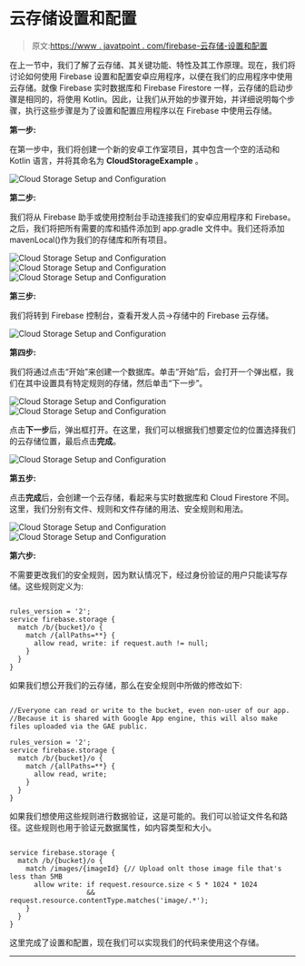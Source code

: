 # 云存储设置和配置

> 原文:[https://www . javatpoint . com/firebase-云存储-设置和配置](https://www.javatpoint.com/firebase-cloud-storage-setup-and-configuration)

在上一节中，我们了解了云存储、其关键功能、特性及其工作原理。现在，我们将讨论如何使用 Firebase 设置和配置安卓应用程序，以便在我们的应用程序中使用云存储。就像 Firebase 实时数据库和 Firebase Firestore 一样，云存储的启动步骤是相同的，将使用 Kotlin。因此，让我们从开始的步骤开始，并详细说明每个步骤，执行这些步骤是为了设置和配置应用程序以在 Firebase 中使用云存储。

**第一步:**

在第一步中，我们将创建一个新的安卓工作室项目，其中包含一个空的活动和 Kotlin 语言，并将其命名为 **CloudStorageExample** 。

![Cloud Storage Setup and Configuration](../Images/547f82459ece2c7bee9816323cfed8ab.png)

**第二步:**

我们将从 Firebase 助手或使用控制台手动连接我们的安卓应用程序和 Firebase。之后，我们将把所有需要的库和插件添加到 app.gradle 文件中。我们还将添加 mavenLocal()作为我们的存储库和所有项目。

![Cloud Storage Setup and Configuration](../Images/8658d16a0634f2a6674303bddfbed9fc.png)
![Cloud Storage Setup and Configuration](../Images/9c83fcfa918fbe9035b124b31ba84d81.png)
![Cloud Storage Setup and Configuration](../Images/23096d68399d8ac5f5e79c6432e76463.png)

**第三步:**

我们将转到 Firebase 控制台，查看开发人员->存储中的 Firebase 云存储。

![Cloud Storage Setup and Configuration](../Images/51fd41e2a515f27b0ac141bca08bf9a5.png)

**第四步:**

我们将通过点击“开始”来创建一个数据库。单击“开始”后，会打开一个弹出框，我们在其中设置具有特定规则的存储，然后单击“下一步”。

![Cloud Storage Setup and Configuration](../Images/0bee5e0c028e10a721e2ebcf3617c82d.png)
![Cloud Storage Setup and Configuration](../Images/e5894e36cefddc340096f3f028aae291.png)

点击**下一步**后，弹出框打开。在这里，我们可以根据我们想要定位的位置选择我们的云存储位置，最后点击**完成**。

![Cloud Storage Setup and Configuration](../Images/07f75e9d395bdfa7eb4e2fd246008fe1.png)

**第五步:**

点击**完成**后，会创建一个云存储，看起来与实时数据库和 Cloud Firestore 不同。这里，我们分别有文件、规则和文件存储的用法、安全规则和用法。

![Cloud Storage Setup and Configuration](../Images/1cd009c166ed36db79f87bf614280474.png)
![Cloud Storage Setup and Configuration](../Images/f5e8bca8eb4bfbd1c1e0a0816b9430cc.png)

**第六步:**

不需要更改我们的安全规则，因为默认情况下，经过身份验证的用户只能读写存储。这些规则定义为:

```

rules_version = '2';
service firebase.storage {
  match /b/{bucket}/o {
    match /{allPaths=**} {
      allow read, write: if request.auth != null;
    }
  }
}

```

如果我们想公开我们的云存储，那么在安全规则中所做的修改如下:

```

//Everyone can read or write to the bucket, even non-user of our app.
//Because it is shared with Google App engine, this will also make files uploaded via the GAE public.

rules_version = '2';
service firebase.storage {
  match /b/{bucket}/o {
    match /{allPaths=**} {
      allow read, write;
    }
  }
}

```

如果我们想使用这些规则进行数据验证，这是可能的。我们可以验证文件名和路径。这些规则也用于验证元数据属性，如内容类型和大小。

```

service firebase.storage {
  match /b/{bucket}/o {
    match /images/{imageId} {// Upload onlt those image file that's less than 5MB
      allow write: if request.resource.size < 5 * 1024 * 1024
                   && request.resource.contentType.matches('image/.*');
    }
  }
}

```

这里完成了设置和配置，现在我们可以实现我们的代码来使用这个存储。

* * *